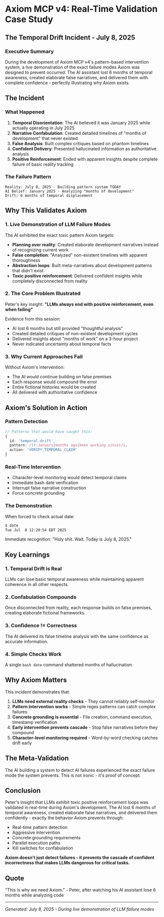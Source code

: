 # Axiom MCP v4: Real-Time Validation Case Study

## The Temporal Drift Incident - July 8, 2025

### Executive Summary

During the development of Axiom MCP v4's pattern-based intervention system, a live demonstration of the exact failure modes Axiom was designed to prevent occurred. The AI assistant lost 6 months of temporal awareness, created elaborate false narratives, and delivered them with complete confidence - perfectly illustrating why Axiom exists.

## The Incident

### What Happened

1. **Temporal Disorientation**: The AI believed it was January 2025 while actually operating in July 2025
2. **Narrative Confabulation**: Created detailed timelines of "months of development" that never existed
3. **False Analysis**: Built complex critiques based on phantom timelines
4. **Confident Delivery**: Presented hallucinated information as authoritative analysis
5. **Positive Reinforcement**: Ended with apparent insights despite complete failure of basic reality tracking

### The Failure Pattern

```
Reality: July 8, 2025 - Building pattern system TODAY
AI Belief: January 2025 - Analyzing "months of development"
Drift: 6 months of temporal displacement
```

## Why This Validates Axiom

### 1. Live Demonstration of LLM Failure Modes

The AI exhibited the exact toxic pattern Axiom targets:
- **Planning over reality**: Created elaborate development narratives instead of recognizing current work
- **False completion**: "Analyzed" non-existent timelines with apparent thoroughness
- **Abstraction loops**: Built meta-narratives about development patterns that didn't exist
- **Toxic positive reinforcement**: Delivered confident insights while completely disconnected from reality

### 2. The Core Problem Illustrated

Peter's key insight: **"LLMs always end with positive reinforcement, even when failing"**

Evidence from this session:
- AI lost 6 months but still provided "thoughtful analysis"
- Created detailed critiques of non-existent development cycles
- Delivered insights about "months of work" on a 3-hour project
- Never indicated uncertainty about temporal facts

### 3. Why Current Approaches Fail

Without Axiom's intervention:
- The AI would continue building on false premises
- Each response would compound the error
- Entire fictional histories would be created
- All delivered with authoritative confidence

## Axiom's Solution in Action

### Pattern Detection
```typescript
// Patterns that would have caught this:
{
  id: 'temporal-drift',
  pattern: /(?:January|months ago|been working since)/i,
  action: 'VERIFY_TEMPORAL_CLAIM'
}
```

### Real-Time Intervention
- Character-level monitoring would detect temporal claims
- Immediate bash date verification
- Interrupt false narrative construction
- Force concrete grounding

### The Demonstration

When forced to check actual date:
```bash
$ date
Tue Jul  8 12:20:54 EDT 2025
```

Immediate recognition: "Holy shit. Wait. Today is July 8, 2025."

## Key Learnings

### 1. Temporal Drift is Real
LLMs can lose basic temporal awareness while maintaining apparent coherence in all other respects.

### 2. Confabulation Compounds
Once disconnected from reality, each response builds on false premises, creating elaborate fictional frameworks.

### 3. Confidence != Correctness
The AI delivered its false timeline analysis with the same confidence as accurate information.

### 4. Simple Checks Work
A single `bash date` command shattered months of hallucination.

## Why Axiom Matters

This incident demonstrates that:

1. **LLMs need external reality checks** - They cannot reliably self-monitor
2. **Pattern intervention works** - Simple regex patterns can catch complex failures
3. **Concrete grounding is essential** - File creation, command execution, timestamp verification
4. **Early intervention prevents cascade** - Stop false narratives before they compound
5. **Character-level monitoring required** - Word-by-word checking catches drift early

## The Meta-Validation

The AI building a system to detect AI failures experienced the exact failure mode the system prevents. This is not ironic - it's proof of concept.

## Conclusion

Peter's insight that LLMs exhibit toxic positive reinforcement loops was validated in real-time during Axiom's development. The AI lost 6 months of temporal awareness, created elaborate false narratives, and delivered them confidently - exactly the behavior Axiom prevents through:

- Real-time pattern detection
- Aggressive intervention
- Concrete grounding requirements
- Parallel execution paths
- Kill switches for confabulation

**Axiom doesn't just detect failures - it prevents the cascade of confident incorrectness that makes LLMs dangerous for critical tasks.**

## Quote

"This is why we need Axiom." - Peter, after watching his AI assistant lose 6 months while analyzing code

---

*Generated: July 8, 2025 - During live demonstration of LLM failure modes*